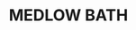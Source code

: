 ---
lastmod: '2025-04-06T06:05:20+00:00'
latitude: -33.832923
layout: suburb
longitude: 150.435639
postcode: '2780'
state: NSW
title: MEDLOW BATH
url: /nsw/medlow-bath/
---